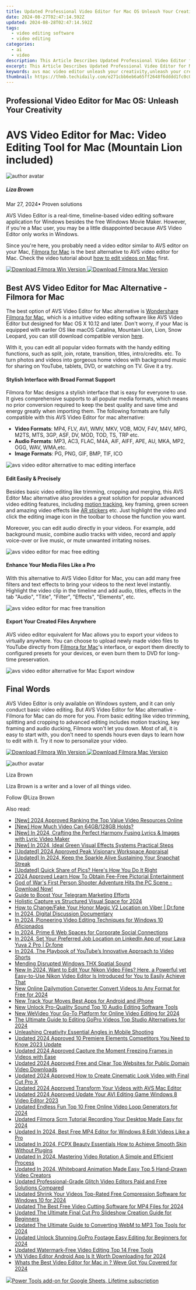 ```yaml
---
title: Updated Professional Video Editor for Mac OS Unleash Your Creativity for 2024
date: 2024-08-27T02:47:14.592Z
updated: 2024-08-28T02:47:14.592Z
tags: 
  - video editing software
  - video editing
categories: 
  - ai
  - video
description: This Article Describes Updated Professional Video Editor for Mac OS Unleash Your Creativity for 2024
excerpt: This Article Describes Updated Professional Video Editor for Mac OS Unleash Your Creativity for 2024
keywords: avs mac video editor unleash your creativity,unleash your creativity gopro video editing on mac for beginners,unleash your creativity best video editing tools for mac,unleash your creativity how to edit gopro videos on mac,unleash your creativity top free video editors for chrome os,ai animation unleash your creativity top free video editors for chrome os,professional video editor for mac os unleash your creativity
thumbnail: https://thmb.techidaily.com/e271cbb6eb6a65ff2648f6dddd1fc0c078a843660eba98a715724fa951b431ee.jpg
---
```


## Professional Video Editor for Mac OS: Unleash Your Creativity

# AVS Video Editor for Mac: Video Editing Tool for Mac (Mountain Lion included)

![author avatar](https://lh5.googleusercontent.com/-AIMmjowaFs4/AAAAAAAAAAI/AAAAAAAAABc/Y5UmwDaI7HU/s250-c-k/photo.jpg)

##### Liza Brown

 Mar 27, 2024• Proven solutions

AVS Video Editor is a real-time, timeline-based video editing software application for Windows besides the free Windows Movie Maker. However, if you're a Mac user, you may be a little disappointed because AVS Video Editor only works in Windows.

Since you're here, you probably need a video editor similar to AVS editor on your Mac, [Filmora for Mac](https://tools.techidaily.com/wondershare/filmora/download/) is the best alternative to AVS video editor for Mac. Check the video tutorial about [how to edit videos on Mac](https://tools.techidaily.com/wondershare/filmora/download/) first.

[![Download Filmora Win Version](https://images.wondershare.com/filmora/guide/download-btn-win.jpg) ](https://tools.techidaily.com/wondershare/filmora/download/) [![Download Filmora Mac Version](https://images.wondershare.com/filmora/guide/download-btn-mac.jpg) ](https://download.wondershare.com/filmora9-mac%5Ffull718.dmg)

## Best AVS Video Editor for Mac Alternative -Filmora for Mac

The best option of AVS Video Editor for Mac alternative is [Wondershare Filmora for Mac](https://tools.techidaily.com/wondershare/filmora/download/), which is a intuitive video editing software like AVS Video Editor but designed for Mac OS X 10.12 and later. Don't worry, if your Mac is equipped with eariler OS like macOS Catalina, Mountain Lion, Lion, Snow Leopard, you can still download compatible version [here](https://tools.techidaily.com/wondershare/filmora/download/).

With it, you can edit all popular video formats with the handy editing functions, such as split, join, rotate, transition, titles, intro/credits. etc. To turn photos and videos into gorgeous home videos with background music for sharing on YouTube, tablets, DVD, or watching on TV. Give it a try.

#### Stylish Interface with Broad Format Support

Filmora for Mac designs a stylish interface that is easy for everyone to use. It gives comprehensive supports to all popular media formats, which means no prior conversion required to keep the best quality and save time and energy greatly when importing them. The following formats are fully compatible with this AVS Video Editor for mac alternative:

* **Video Formats**: MP4, FLV, AVI, WMV, MKV, VOB, MOV, F4V, M4V, MPG, M2TS, MTS, 3GP, ASF, DV, MOD, TOD, TS, TRP etc.
* **Audio Formats**: MP3, AC3, FLAC, M4A, AIF, AIFF, APE, AU, MKA, MP2, OGG, WAV, WMA,etc.
* **Image Formats**: PG, PNG, GIF, BMP, TIF, ICO

![avs video editor alternative to mac editing interface](https://images.wondershare.com/filmora/article-images/import-video-to-filmora9-mac.jpg)

#### Edit Easily & Precisely

Besides basic video editing like trimming, cropping and merging, this AVS Editor Mac alternative also provides a great solution for popular advanced video editing features, including [motion tracking](https://tools.techidaily.com/wondershare/filmora/download/), key framing, green screen and amazing video effects like [AR stickers](https://tools.techidaily.com/wondershare/filmora/download/) etc. Just highlight the video and click the editing image icon in the toolbar to choose the function you want.

Moreover, you can edit audio directly in your videos. For example, add background music, combine audio tracks with video, record and apply voice-over or live music, or mute unwanted irritating noises.

![avs video editor for mac free editing](https://images.wondershare.com/filmora/article-images/filmora9-mac-rotate.jpg)

#### Enhance Your Media Files Like a Pro

With this alternative to AVS Video Editor for Mac, you can add many free filters and text effects to bring your videos to the next level instantly. Highlight the video clip in the timeline and add audio, titles, effects in the tab "Audio", "Title", "Filter", "Effects", "Elements", etc.

![avs video editor for mac free transition](https://images.wondershare.com/filmora/article-images/filmora9-mac-add-transition-to-video.jpg)

#### Export Your Created Files Anywhere

AVS video editor equivalent for Mac allows you to export your videos to virtually anywhere. You can choose to upload newly made video files to YouTube directly from [Filmora for Mac](https://tools.techidaily.com/wondershare/filmora/download/)'s interface, or export them directly to configured presets for your devices, or even burn them to DVD for long-time preservation.

![avs video editor alternative for Mac Export window](https://images.wondershare.com/filmora/article-images/filmora9-mac-export-options.jpg)

## Final Words

AVS Video Editor is only available on Windows system, and it can only conduct basic video editing. But AVS Video Editor for Mac alternative - Filmora for Mac can do more for you. From basic editing like video trimming, splitting and cropping to advanced editing includes motion tracking, key framing and audio ducking, Filmora won't let you down. Most of all, it is easy to start with, you don't need to spends hours even days to learn how to edit with it. Try it now to personalize your video.

[![Download Filmora Win Version](https://images.wondershare.com/filmora/guide/download-btn-win.jpg) ](https://tools.techidaily.com/wondershare/filmora/download/) [![Download Filmora Mac Version](https://images.wondershare.com/filmora/guide/download-btn-mac.jpg) ](https://download.wondershare.com/filmora9-mac%5Ffull718.dmg)

![author avatar](https://lh5.googleusercontent.com/-AIMmjowaFs4/AAAAAAAAAAI/AAAAAAAAABc/Y5UmwDaI7HU/s250-c-k/photo.jpg)

Liza Brown

Liza Brown is a writer and a lover of all things video.

Follow @Liza Brown

<span class="atpl-alsoreadstyle">Also read:</span>
<div><ul>
<li><a href="https://youtube-webster.techidaily.com/024-approved-ranking-the-top-value-video-resources-online/"><u>[New] 2024 Approved  Ranking the Top Value Video Resources Online</u></a></li>
<li><a href="https://extra-information.techidaily.com/new-how-much-video-can-64gb128gb-holds/"><u>[New] How Much Video Can 64GB/128GB Holds?</u></a></li>
<li><a href="https://facebook-video-share.techidaily.com/new-in-2024-crafting-the-perfect-harmony-fusing-lyrics-and-images-with-lyric-video-maker/"><u>[New] In 2024, Crafting the Perfect Harmony  Fusing Lyrics & Images with Lyric Video Maker</u></a></li>
<li><a href="https://screen-video-capture.techidaily.com/new-in-2024-ideal-green-visual-effects-systems-practical-steps/"><u>[New] In 2024, Ideal Green Visual Effects Systems  Practical Steps</u></a></li>
<li><a href="https://article-helps.techidaily.com/updated-2024-approved-peak-visionary-workspace-appraisal/"><u>[Updated] 2024 Approved  Peak Visionary Workspace Appraisal</u></a></li>
<li><a href="https://snapchat-videos.techidaily.com/updated-in-2024-keep-the-sparkle-alive-sustaining-your-snapchat-streak/"><u>[Updated] In 2024, Keep the Sparkle Alive  Sustaining Your Snapchat Streak</u></a></li>
<li><a href="https://snapchat-videos.techidaily.com/updated-quick-share-of-pics-heres-how-you-do-it-right/"><u>[Updated] Quick Share of Pics? Here's How You Do It Right</u></a></li>
<li><a href="https://extra-approaches.techidaily.com/2024-approved-learn-how-to-obtain-fee-free-pictorial-entertainment/"><u>2024 Approved  Learn How To Obtain Fee-Free Pictorial Entertainment</u></a></li>
<li><a href="https://win-blog.techidaily.com/1722993443959-god-of-wars-first-person-shooter-adventure-hits-the-pc-scene-download-now/"><u>God of War's First Person Shooter Adventure Hits the PC Scene - Download Now!</u></a></li>
<li><a href="https://article-helps.techidaily.com/guide-to-boost-your-telegram-marketing-efforts/"><u>Guide to Boost Your Telegram Marketing Efforts</u></a></li>
<li><a href="https://some-techniques.techidaily.com/holistic-capture-vs-structured-visual-space-for-2024/"><u>Holistic Capture vs Structured Visual Space for 2024</u></a></li>
<li><a href="https://location-social.techidaily.com/how-to-changefake-your-honor-magic-v2-location-on-viber-drfone-by-drfone-virtual-android/"><u>How to Change/Fake Your Honor Magic V2 Location on Viber | Dr.fone</u></a></li>
<li><a href="https://facebook-video-content.techidaily.com/in-2024-digital-discussion-documentary/"><u>In 2024, Digital Discussion Documentary</u></a></li>
<li><a href="https://extra-guidance.techidaily.com/in-2024-pioneering-video-editing-techniques-for-windows-10-aficionados/"><u>In 2024, Pioneering Video Editing Techniques for Windows 10 Aficionados</u></a></li>
<li><a href="https://extra-support.techidaily.com/in-2024-prime-6-web-spaces-for-corporate-social-connections/"><u>In 2024, Prime 6 Web Spaces for Corporate Social Connections</u></a></li>
<li><a href="https://location-social.techidaily.com/in-2024-set-your-preferred-job-location-on-linkedin-app-of-your-lava-yuva-2-pro-drfone-by-drfone-virtual-android/"><u>In 2024, Set Your Preferred Job Location on LinkedIn App of your Lava Yuva 2 Pro | Dr.fone</u></a></li>
<li><a href="https://youtube-stream.techidaily.com/in-2024-the-playbook-of-youtubes-innovative-approach-to-video-shorts/"><u>In 2024, The Playbook of YouTube’s Innovative Approach to Video Shorts</u></a></li>
<li><a href="https://win11-tips.techidaily.com/mending-disrupted-windows-thx-spatial-sound/"><u>Mending Disrupted Windows THX Spatial Sound</u></a></li>
<li><a href="https://ai-video-tools.techidaily.com/new-in-2024-want-to-edit-your-nikon-video-files-here-a-powerful-yet-easy-to-use-nikon-video-editor-is-introduced-for-you-to-easily-achieve-that/"><u>New In 2024, Want to Edit Your Nikon Video Files? Here, a Powerful yet Easy-to-Use Nikon Video Editor Is Introduced for You to Easily Achieve That</u></a></li>
<li><a href="https://ai-video-tools.techidaily.com/new-online-dailymotion-converter-convert-videos-to-any-format-for-free-for-2024/"><u>New Online Dailymotion Converter Convert Videos to Any Format for Free for 2024</u></a></li>
<li><a href="https://ai-video-tools.techidaily.com/new-track-your-moves-best-apps-for-android-and-iphone/"><u>New Track Your Moves Best Apps for Android and iPhone</u></a></li>
<li><a href="https://ai-video-tools.techidaily.com/new-unlock-pro-quality-sound-top-10-audio-editing-software-tools/"><u>New Unlock Pro-Quality Sound Top 10 Audio Editing Software Tools</u></a></li>
<li><a href="https://ai-video-tools.techidaily.com/new-wevideo-your-go-to-platform-for-online-video-editing-for-2024/"><u>New WeVideo Your Go-To Platform for Online Video Editing for 2024</u></a></li>
<li><a href="https://ai-video-tools.techidaily.com/the-ultimate-guide-to-editing-gopro-videos-top-studio-alternatives-for-2024/"><u>The Ultimate Guide to Editing GoPro Videos Top Studio Alternatives for 2024</u></a></li>
<li><a href="https://extra-information.techidaily.com/unleashing-creativity-essential-angles-in-mobile-shooting/"><u>Unleashing Creativity  Essential Angles in Mobile Shooting</u></a></li>
<li><a href="https://ai-video-tools.techidaily.com/updated-2024-approved-10-premiere-elements-competitors-you-need-to-know-2023-update/"><u>Updated 2024 Approved 10 Premiere Elements Competitors You Need to Know 2023 Update</u></a></li>
<li><a href="https://ai-video-tools.techidaily.com/updated-2024-approved-capture-the-moment-freezing-frames-in-videos-with-ease/"><u>Updated 2024 Approved Capture the Moment Freezing Frames in Videos with Ease</u></a></li>
<li><a href="https://ai-video-tools.techidaily.com/updated-2024-approved-free-and-clear-top-websites-for-public-domain-video-downloads/"><u>Updated 2024 Approved Free and Clear Top Websites for Public Domain Video Downloads</u></a></li>
<li><a href="https://ai-video-tools.techidaily.com/updated-2024-approved-how-to-create-cinematic-look-video-with-final-cut-pro-x/"><u>Updated 2024 Approved How to Create Cinematic Look Video with Final Cut Pro X</u></a></li>
<li><a href="https://ai-video-tools.techidaily.com/updated-2024-approved-transform-your-videos-with-avs-mac-editor/"><u>Updated 2024 Approved Transform Your Videos with AVS Mac Editor</u></a></li>
<li><a href="https://ai-video-tools.techidaily.com/updated-2024-approved-update-your-avi-editing-game-windows-8-video-editor-2023/"><u>Updated 2024 Approved Update Your AVI Editing Game Windows 8 Video Editor 2023</u></a></li>
<li><a href="https://ai-video-tools.techidaily.com/updated-endless-fun-top-10-free-online-video-loop-generators-for-2024/"><u>Updated Endless Fun Top 10 Free Online Video Loop Generators for 2024</u></a></li>
<li><a href="https://ai-video-tools.techidaily.com/updated-filmora-scrn-tutorial-recording-your-desktop-made-easy-for-2024/"><u>Updated Filmora Scrn Tutorial Recording Your Desktop Made Easy for 2024</u></a></li>
<li><a href="https://ai-video-tools.techidaily.com/updated-in-2024-best-free-mp4-editor-for-windows-8-edit-videos-like-a-pro/"><u>Updated In 2024, Best Free MP4 Editor for Windows 8 Edit Videos Like a Pro</u></a></li>
<li><a href="https://ai-video-tools.techidaily.com/updated-in-2024-fcpx-beauty-essentials-how-to-achieve-smooth-skin-without-plugins/"><u>Updated In 2024, FCPX Beauty Essentials How to Achieve Smooth Skin Without Plugins</u></a></li>
<li><a href="https://ai-video-tools.techidaily.com/updated-in-2024-mastering-video-rotation-a-simple-and-efficient-process/"><u>Updated In 2024, Mastering Video Rotation A Simple and Efficient Process</u></a></li>
<li><a href="https://ai-video-tools.techidaily.com/updated-in-2024-whiteboard-animation-made-easy-top-5-hand-drawn-video-creators/"><u>Updated In 2024, Whiteboard Animation Made Easy Top 5 Hand-Drawn Video Creators</u></a></li>
<li><a href="https://ai-video-tools.techidaily.com/updated-professional-grade-glitch-video-editors-paid-and-free-solutions-compared/"><u>Updated Professional-Grade Glitch Video Editors Paid and Free Solutions Compared</u></a></li>
<li><a href="https://ai-video-tools.techidaily.com/updated-shrink-your-videos-top-rated-free-compression-software-for-windows-10-for-2024/"><u>Updated Shrink Your Videos Top-Rated Free Compression Software for Windows 10 for 2024</u></a></li>
<li><a href="https://ai-video-tools.techidaily.com/updated-the-best-free-video-cutting-software-for-mp4-files-for-2024/"><u>Updated The Best Free Video Cutting Software for MP4 Files for 2024</u></a></li>
<li><a href="https://ai-video-tools.techidaily.com/updated-the-ultimate-final-cut-pro-slideshow-creation-guide-for-beginners/"><u>Updated The Ultimate Final Cut Pro Slideshow Creation Guide for Beginners</u></a></li>
<li><a href="https://ai-video-tools.techidaily.com/updated-the-ultimate-guide-to-converting-webm-to-mp3-top-tools-for-2024/"><u>Updated The Ultimate Guide to Converting WebM to MP3 Top Tools for 2024</u></a></li>
<li><a href="https://ai-video-tools.techidaily.com/updated-unlock-stunning-gopro-footage-easy-editing-for-beginners-for-2024/"><u>Updated Unlock Stunning GoPro Footage Easy Editing for Beginners for 2024</u></a></li>
<li><a href="https://ai-video-tools.techidaily.com/updated-watermark-free-video-editing-top-14-free-tools/"><u>Updated Watermark-Free Video Editing Top 14 Free Tools</u></a></li>
<li><a href="https://ai-video-tools.techidaily.com/vn-video-editor-android-app-is-it-worth-downloading-for-2024/"><u>VN Video Editor Android App Is It Worth Downloading for 2024</u></a></li>
<li><a href="https://ai-video-tools.techidaily.com/whats-the-best-video-editor-for-mac-in-weve-got-you-covered-for-2024/"><u>Whats the Best Video Editor for Mac in ? Weve Got You Covered for 2024</u></a></li>
</ul></div>

<ins class="adsbygoogle"
      style="display:block"
      data-ad-client="ca-pub-7571918770474297"
      data-ad-slot="8358498916"
      data-ad-format="auto"
      data-full-width-responsive="true"></ins>
<!-- affiliate ads begin -->
<a href="https://secure.2checkout.com/order/checkout.php?PRODS=4726807&QTY=1&AFFILIATE=108875&CART=1"><img src="https://secure.avangate.com/images/merchant/c14a8df1e1b4d5297e9cb30cb34d5a00/products/copy_copy_power-tools-48.png" border="0">Power Tools add-on for Google Sheets, Lifetime subscription</a>
<!-- affiliate ads end -->